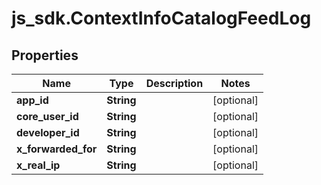 # js_sdk.ContextInfoCatalogFeedLog

## Properties
Name | Type | Description | Notes
------------ | ------------- | ------------- | -------------
**app_id** | **String** |  | [optional] 
**core_user_id** | **String** |  | [optional] 
**developer_id** | **String** |  | [optional] 
**x_forwarded_for** | **String** |  | [optional] 
**x_real_ip** | **String** |  | [optional] 
